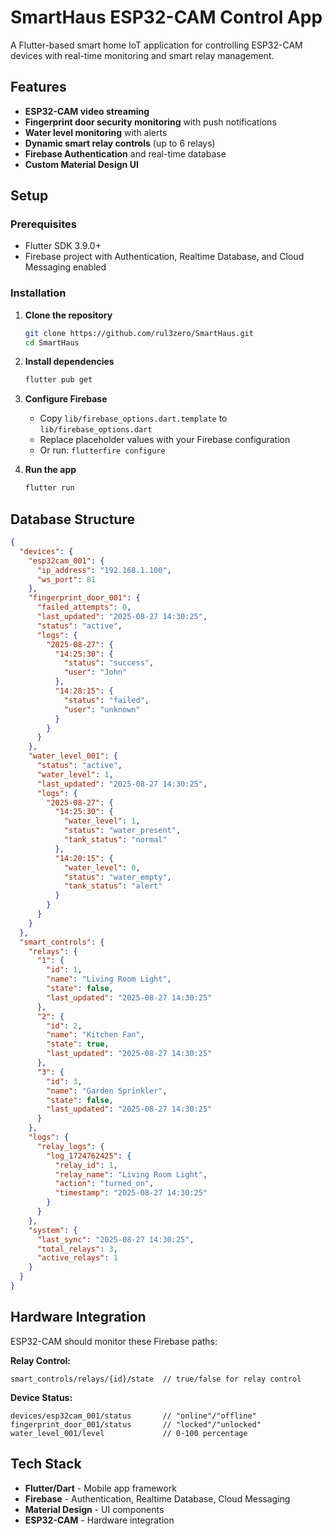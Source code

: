 # SmartHaus ESP32-CAM Control App

A Flutter-based smart home IoT application for controlling ESP32-CAM devices with real-time monitoring and smart relay management.

## Features

- **ESP32-CAM video streaming**
- **Fingerprint door security monitoring** with push notifications
- **Water level monitoring** with alerts
- **Dynamic smart relay controls** (up to 6 relays)
- **Firebase Authentication** and real-time database
- **Custom Material Design UI**

## Setup

### Prerequisites
- Flutter SDK 3.9.0+
- Firebase project with Authentication, Realtime Database, and Cloud Messaging enabled

### Installation

1. **Clone the repository**
   ```bash
   git clone https://github.com/rul3zero/SmartHaus.git
   cd SmartHaus
   ```

2. **Install dependencies**
   ```bash
   flutter pub get
   ```

3. **Configure Firebase**
   - Copy `lib/firebase_options.dart.template` to `lib/firebase_options.dart`
   - Replace placeholder values with your Firebase configuration
   - Or run: `flutterfire configure`

4. **Run the app**
   ```bash
   flutter run
   ```

## Database Structure

```json
{
  "devices": {
    "esp32cam_001": {
      "ip_address": "192.168.1.100",
      "ws_port": 81
    },
    "fingerprint_door_001": {
      "failed_attempts": 0,
      "last_updated": "2025-08-27 14:30:25",
      "status": "active",
      "logs": {
        "2025-08-27": {
          "14:25:30": {
            "status": "success",
            "user": "John"
          },
          "14:28:15": {
            "status": "failed",
            "user": "unknown"
          }
        }
      }
    },
    "water_level_001": {
      "status": "active",
      "water_level": 1,
      "last_updated": "2025-08-27 14:30:25",
      "logs": {
        "2025-08-27": {
          "14:25:30": {
            "water_level": 1,
            "status": "water_present",
            "tank_status": "normal"
          },
          "14:20:15": {
            "water_level": 0,
            "status": "water_empty",
            "tank_status": "alert"
          }
        }
      }
    }
  },
  "smart_controls": {
    "relays": {
      "1": {
        "id": 1,
        "name": "Living Room Light",
        "state": false,
        "last_updated": "2025-08-27 14:30:25"
      },
      "2": {
        "id": 2,
        "name": "Kitchen Fan",
        "state": true,
        "last_updated": "2025-08-27 14:30:25"
      },
      "3": {
        "id": 3,
        "name": "Garden Sprinkler",
        "state": false,
        "last_updated": "2025-08-27 14:30:25"
      }
    },
    "logs": {
      "relay_logs": {
        "log_1724762425": {
          "relay_id": 1,
          "relay_name": "Living Room Light",
          "action": "turned_on",
          "timestamp": "2025-08-27 14:30:25"
        }
      }
    },
    "system": {
      "last_sync": "2025-08-27 14:30:25",
      "total_relays": 3,
      "active_relays": 1
    }
  }
}
```

## Hardware Integration

ESP32-CAM should monitor these Firebase paths:

**Relay Control:**
```
smart_controls/relays/{id}/state  // true/false for relay control
```

**Device Status:**
```
devices/esp32cam_001/status       // "online"/"offline"
fingerprint_door_001/status       // "locked"/"unlocked"
water_level_001/level             // 0-100 percentage
```

## Tech Stack

- **Flutter/Dart** - Mobile app framework
- **Firebase** - Authentication, Realtime Database, Cloud Messaging
- **Material Design** - UI components
- **ESP32-CAM** - Hardware integration
